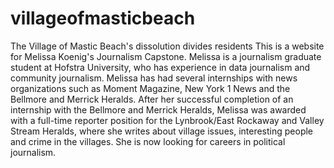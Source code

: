 # villageofmasticbeach
The Village of Mastic Beach's dissolution divides residents
This is a website for Melissa Koenig's Journalism Capstone. Melissa is a journalism graduate student at Hofstra University, who has experience in data journalism and community journalism.
Melissa has had several internships with news organizations such as Moment Magazine, New York 1 News and the Bellmore and Merrick Heralds. After her successful completion of an internship with the Bellmore and Merrick Heralds, Melissa was awarded with a full-time reporter position for the Lynbrook/East Rockaway and Valley Stream Heralds, where she writes about village issues, interesting people and crime in the villages.
She is now looking for careers in political journalism.
